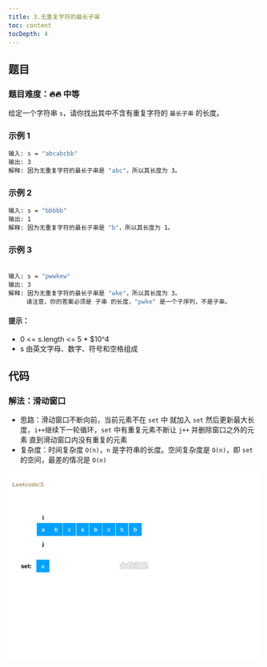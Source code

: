```yaml
---
title: 3.无重复字符的最长子串
toc: content
tocDepth: 4
---
```


## 题目

### 题目难度：🔥🔥 中等

给定一个字符串 `s`，请你找出其中不含有重复字符的 `最长子串` 的长度。

### 示例 1

```bash
输入: s = "abcabcbb"
输出: 3
解释: 因为无重复字符的最长子串是 "abc"，所以其长度为 3。
```

### 示例 2

```bash
输入: s = "bbbbb"
输出: 1
解释: 因为无重复字符的最长子串是 "b"，所以其长度为 1。
```

### 示例 3

```bash

输入: s = "pwwkew"
输出: 3
解释: 因为无重复字符的最长子串是 "wke"，所以其长度为 3。
     请注意，你的答案必须是 子串 的长度，"pwke" 是一个子序列，不是子串。


```

#### 提示：

- 0 <= s.length <= 5 \* $10^4
- s 由英文字母、数字、符号和空格组成

## 代码

### 解法：滑动窗口

- 思路：滑动窗口不断向前，当前元素不在 `set` 中 就加入 `set` 然后更新最大长度，`i++`继续下一轮循环，`set` 中有重复元素不断让 `j++` 并删除窗口之外的元素 直到滑动窗口内没有重复的元素
- 复杂度：时间复杂度 `O(n)`，`n` 是字符串的长度。空间复杂度是 `O(n)`，即 `set` 的空间，最差的情况是 `O(n)`

![1](../../assets/daily-question/lengthOfLongestSubstring.gif)
